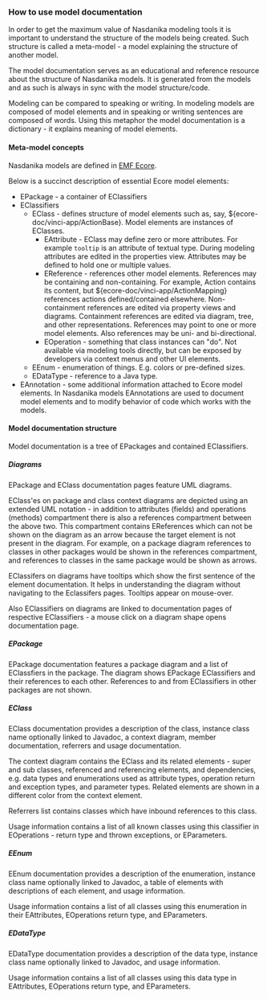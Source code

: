 ### How to use model documentation

In order to get the maximum value of Nasdanika modeling tools it is important to understand the structure of the models being created.
Such structure is called a meta-model - a model explaining the structure of another model.

The model documentation serves as an educational and reference resource about the structure of Nasdanika models. 
It is generated from the models and as such is always in sync with the model structure/code.

Modeling can be compared to speaking or writing. In modeling models are composed of model elements and in speaking or writing sentences are composed of words. 
Using this metaphor the model documentation is a dictionary - it explains meaning of model elements.

#### Meta-model concepts

Nasdanika models are defined in [EMF Ecore](https://www.vogella.com/tutorials/EclipseEMF/article.html). 

Below is a succinct description of essential Ecore model elements:

* EPackage - a container of EClassifiers
* EClassifiers
    * EClass - defines structure of model elements such as, say, ${ecore-doc/vinci-app/ActionBase}. Model elements are instances of EClasses.  
        * EAttribute - EClass may define zero or more attributes. For example ``tooltip`` is an attribute of textual type. During modeling attributes are edited in the properties view. Attributes may be defined to hold one or multiple values. 
        * EReference - references other model elements. References may be containing and non-containing. For example, Action contains its content, but ${ecore-doc/vinci-app/ActionMapping} references actions defined/contained elsewhere. Non-containment references are edited via property views and diagrams. Containment references are edited via diagram, tree, and other representations. References may point to one or more model elements. Also references may be uni- and bi-directional. 
        * EOperation - something that class instances can "do". Not available via modeling tools directly, but can be exposed by developers via context menus and other UI elements.
    * EEnum - enumeration of things. E.g. colors or pre-defined sizes.
    * EDataType - reference to a Java type.
* EAnnotation - some additional information attached to Ecore model elements. In Nasdanika models EAnnotations are used to document model elements and to modify behavior of code which works with the models.       

#### Model documentation structure

Model documentation is a tree of EPackages and contained EClassifiers.

##### Diagrams 
 
EPackage and EClass documentation pages feature UML diagrams.

EClass'es on package and class context diagrams are depicted using an extended UML notation - in addition to attributes (fields) and operations (methods) compartment there is also
a references compartment between the above two.
This compartment contains EReferences which can not be shown on the diagram as an arrow because the target element is not present in the diagram. 
For example, on a package diagram references to classes in other packages would be shown in the references compartment, and references to classes in the same package would be shown as arrows.

EClassifers on diagrams have tooltips which show the first sentence of the element documentation. It helps in understanding the diagram without navigating to the Eclassifers pages.
Tooltips appear on mouse-over.

Also EClassifiers on diagrams are linked to documentation pages of respective EClassifiers - a mouse click on a diagram shape opens documentation page.     

##### EPackage 

EPackage documentation features a package diagram and a list of EClassfiers in the package.
The diagram shows EPackage EClassifiers and their references to each other. References to and from EClassifiers in other packages are not shown.

##### EClass

EClass documentation provides a description of the class, instance class name optionally linked to Javadoc, a context diagram, member documentation, referrers and usage documentation.
 
The context diagram contains the EClass and its related elements - super and sub classes, referenced and referencing elements, and dependencies, e.g. data types and enumerations used as attribute types, operation return and exception types, and parameter types. 
Related elements are shown in a different color from the context element.

Referrers list contains classes which have inbound references to this class.

Usage information contains a list of all known classes using this classifier in EOperations - return type and thrown exceptions, or EParameters.

##### EEnum

EEnum documentation provides a description of the enumeration, instance class name optionally linked to Javadoc, a table of elements with descriptions of each element, and usage information.

Usage information contains a list of all classes using this enumeration in their EAttributes, EOperations return type, and EParameters. 

##### EDataType

EDataType documentation provides a description of the data type, instance class name optionally linked to Javadoc, and usage information.

Usage information contains a list of all classes using this data type in EAttributes, EOperations return type, and EParameters. 
